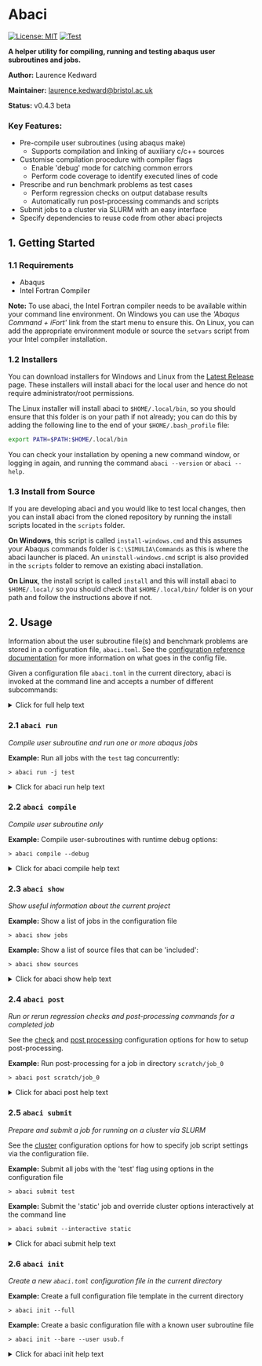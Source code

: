 # Abaci

[![License: MIT](https://img.shields.io/badge/License-MIT-blue.svg)](https://opensource.org/licenses/MIT)
[![Test](https://github.com/BristolCompositesInstitute/abaci/actions/workflows/Test.yml/badge.svg)](https://github.com/BristolCompositesInstitute/abaci/actions/workflows/Test.yml)

__A helper utility for compiling, running and testing abaqus user subroutines and jobs.__

__Author:__ Laurence Kedward

__Maintainer:__ laurence.kedward@bristol.ac.uk

__Status:__ v0.4.3 beta

### Key Features:

- Pre-compile user subroutines (using abaqus make)
  - Supports compilation and linking of auxiliary c/c++ sources
- Customise compilation procedure with compiler flags
  - Enable 'debug' mode for catching common errors
  - Perform code coverage to identify executed lines of code
- Prescribe and run benchmark problems as test cases
  - Perform regression checks on output database results
  - Automatically run post-processing commands and scripts
- Submit jobs to a cluster via SLURM with an easy interface
- Specify dependencies to reuse code from other abaci projects

## 1. Getting Started

### 1.1 Requirements

- Abaqus
- Intel Fortran Compiler

__Note:__ To use abaci, the Intel Fortran compiler needs to be available within your command line environment.
On Windows you can use the *'Abaqus Command + iFort'* link from the start menu to ensure this.
On Linux, you can add the appropriate environment module or source the `setvars` script from your Intel compiler installation. 

### 1.2 Installers

You can download installers for Windows and Linux from the [Latest Release](https://github.com/BristolCompositesInstitute/abaci/releases/latest) page. These installers will install abaci for the local user and hence do not require
administrator/root permissions.

The Linux installer will install abaci to `$HOME/.local/bin`, so you should ensure that this folder
is on your path if not already; you can do this by adding the following line to the end of
your `$HOME/.bash_profile` file:

```bash
export PATH=$PATH:$HOME/.local/bin
```

You can check your installation by opening a new command window, or logging in again, and running the command `abaci --version` or `abaci --help`.

### 1.3 Install from Source

If you are developing abaci and you would like to test local changes, then you can
install abaci from the cloned repository by running the install scripts located in
the `scripts` folder.

__On Windows__, this script is called `install-windows.cmd` and this assumes your Abaqus commands folder is `C:\SIMULIA\Commands` as this is where the abaci launcher is placed.
An `uninstall-windows.cmd` script is also provided in the `scripts` folder to remove an existing abaci installation.

__On Linux__, the install script is called `install` and this will install abaci to `$HOME/.local/` so you should
check that `$HOME/.local/bin/` folder is on your path and follow the instructions above if not.


## 2. Usage

Information about the user subroutine file(s) and benchmark problems are stored in a configuration file, `abaci.toml`.
See the [configuration reference documentation](config-reference.md) for more information on what goes in the config file.

Given a configuration file `abaci.toml` in the current directory, abaci is invoked at the command line and accepts a number of different subcommands:

<details>
<summary>Click for full help text</summary>
  
```
usage: abaci [-h] [-V] [--update [[REPO:]GITREF]] {post,submit,run,compile,show,init}

Utility for compiling and running abaqus jobs with user subroutines

positional arguments:
  {post,init,submit,run,compile,show}
                        Subcommand to run
    post                Run regression checks and post-processing scripts for
                        a completed job
    init                Initialise a new abaci.toml project file
    submit              Compile user subroutines and submit jobs to cluster
                        (SLURM)
    run                 Compile user subroutines and run an abaqus job
    compile             Compile user subroutines only
    show                Show useful information about this project

optional arguments:
  -h, --help            show this help message and exit
  -V, --version         show abaci version
  --update [[REPO:]GITREF]
                        update abaci from upstream

Run a subcommand with --help to view specific help for that command, for
example: abaci compile --help
```
  
 </details>

### 2.1 `abaci run`

 _Compile user subroutine and run one or more abaqus jobs_

__Example:__
Run all jobs with the `test` tag concurrently:

```
> abaci run -j test
```

<details>
<summary>Click for abaci run help text</summary>
  
```
usage: abaci run [-h] [-v | -q] [--config CONFIG] [-t] [-d] [-0] [-b]
                 [-n NPROC] [-j [NJOB]]
                 [job-spec]

Compile user subroutines and run one or abaqus jobs as described by job-spec

positional arguments:
  job-spec              Either: a comma-separated list of job tags or jobs
                        names to filter jobs specified in the manifest; OR a
                        path to an abaqus job file to run.

optional arguments:
  -h, --help            show this help message and exit
  -v, --verbose         output more information from abaci
  -q, --quiet           output less information from abaci
  --config CONFIG       specify a different config file to default
                        ("abaci.toml")
  -t, --codecov         compile subroutines for code coverage analysis
  -d, --debug           enable run-time debugging checks
  -c, --check           enable strict compile-time checks
  -0, --noopt           compile without any optimisations
  -s, --screen          echo Abaqus output to the screen while running
  -b, --background      run abaci in the background after compilation
  -n NPROC, --nproc NPROC
                        specify number of threads/processes to run with Abaqus
  -j [NJOB], --jobs [NJOB]
                        run jobs concurrently, optionally specify a maximum
                        number of concurrently running jobs
```
</details>

### 2.2 `abaci compile`

 _Compile user subroutine only_

__Example:__
Compile user-subroutines with runtime debug options:

```
> abaci compile --debug
```

<details>
<summary>Click for abaci compile help text</summary>
  
```
usage: abaci compile [-h] [-v | -q] [--config CONFIG] [-t] [-d] [-0]

Compile user subroutines and exit

optional arguments:
  -h, --help       show this help message and exit
  -v, --verbose    output more information from abaci
  -q, --quiet      output less information from abaci
  --config CONFIG  specify a different config file to default ("abaci.toml")
  -t, --codecov    compile subroutines for code coverage analysis
  -d, --debug      enable run-time debugging checks
  -c, --check      enable strict compile-time checks
  -0, --noopt      compile without any optimisations
  -s, --screen     echo Abaqus output to the screen while running
```
</details>

### 2.3 `abaci show`

_Show useful information about the current project_

__Example:__
Show a list of jobs in the configuration file

```
> abaci show jobs
```

__Example:__
Show a list of source files that can be 'included':

```
> abaci show sources
```

<details>
<summary>Click for abaci show help text</summary>
  
```
usage: abaci show [-h] [-v | -q] [--config CONFIG] [object [object ...]]

Show useful information about this project

positional arguments:
  object           {config|jobs|dependencies|sources}

optional arguments:
  -h, --help       show this help message and exit
  -v, --verbose    output more information from abaci
  -q, --quiet      output less information from abaci
  --config CONFIG  specify a different config file to default ("abaci.toml")
```
</details>


### 2.4 `abaci post`

_Run or rerun regression checks and post-processing commands for a completed job_

See the [check](config-reference.md#check-options-optional) and [post processing](config-reference.md#post-process-string-optional) configuration options for how to setup post-processing.

__Example:__
Run post-processing for a job in directory `scratch/job_0`

```
> abaci post scratch/job_0
```


<details>
<summary>Click for abaci post help text</summary>
  
```
usage: abaci post [-h] [-v | -q] [--config CONFIG] job-dir

Run regression checks and post-processing scripts for a completed job

positional arguments:
  job-dir          Path to job output directory

optional arguments:
  -h, --help       show this help message and exit
  -v, --verbose    output more information from abaci
  -q, --quiet      output less information from abaci
  --config CONFIG  specify a different config file to default ("abaci.toml")
```
</details>


### 2.5 `abaci submit`

_Prepare and submit a job for running on a cluster via SLURM_

See the [cluster](config-reference.md#cluster-section-optional) configuration options for how to specify job script settings via the configuration file.

__Example:__
Submit all jobs with the 'test' flag using options in the configuration file

```
> abaci submit test
```

__Example:__
Submit the 'static' job and override cluster options interactively at the command line

```
> abaci submit --interactive static
```

<details>
<summary>Click for abaci submit help text</summary>
  
```
usage: abaci submit [-h] [-v | -q] [--config CONFIG] [-t] [-d] [-c] [-0] [-i]
                    [-n]
                    [job-spec]

Compile user subroutines and submit jobs to cluster (SLURM)

positional arguments:
  job-spec           Either: a comma-separated list of job tags or jobs names
                     to filter jobs specified in the manifest; OR a path to an
                     abaqus job file to run.

optional arguments:
  -h, --help         show this help message and exit
  -v, --verbose      output more information from abaci
  -q, --quiet        output less information from abaci
  --config CONFIG    specify a different config file to default ("abaci.toml")
  -t, --codecov      compile subroutines for code coverage analysis
  -d, --debug        enable run-time debugging checks
  -c, --check        enable strict compile-time checks
  -0, --noopt        compile without any optimisations
  -i, --interactive  interactively override job setting defaults before
                     submitting
  -n, --no-submit    prepare job files, but don't submit the batch job
```
</details>


### 2.6 `abaci init`

_Create a new `abaci.toml` configuration file in the current directory_

__Example:__
Create a full configuration file template in the current directory

```
> abaci init --full
```

__Example:__
Create a basic configuration file with a known user subroutine file

```
> abaci init --bare --user usub.f
```


<details>
<summary>Click for abaci init help text</summary>

```
usage: abaci init [-h] [-v | -q] [--config CONFIG] [-e] [-f] [-b]
                  [-u CONFIG_USUB_FILE] [-o CONFIG_OUTPUT_PATH]

Initialise a new abaci.toml project file

optional arguments:
  -h, --help            show this help message and exit
  -v, --verbose         output more information from abaci
  -q, --quiet           output less information from abaci
  --config CONFIG       specify a different config file to default
                        ("abaci.toml")
  -e, --extra           output extra config options
  -f, --force           force overwrite of existing config file
  -b, --bare            exclude explanatory comments from config
  -u CONFIG_USUB_FILE, --user CONFIG_USUB_FILE
                        specify the user subroutine file path
  -o CONFIG_OUTPUT_PATH, --output CONFIG_OUTPUT_PATH
                        specify the output directory path
```
</details>
